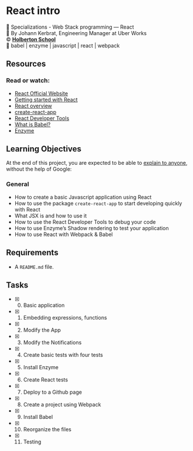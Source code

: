 # React intro
:open_file_folder: Specializations - Web Stack programming ― React  
:bust_in_silhouette: By Johann Kerbrat, Engineering Manager at Uber Works  
:copyright: **[Holberton School](https://www.holbertonschool.com/)**  
:bookmark: babel | enzyme | javascript | react | webpack

## Resources
### Read or watch:
* [React Official Website](https://reactjs.org/)
* [Getting started with React](https://www.taniarascia.com/getting-started-with-react/)
* [React overview](https://reactjs.org/docs/getting-started.html)
* [create-react-app](https://github.com/facebook/create-react-app)
* [React Developer Tools](https://chrome.google.com/webstore/detail/react-developer-tools/fmkadmapgofadopljbjfkapdkoienihi)
* [What is Babel?](https://babeljs.io/docs/en/)
* [Enzyme](https://enzymejs.github.io/enzyme/docs/api/shallow.html)

## Learning Objectives
At the end of this project, you are expected to be able to [explain to anyone](https://fs.blog/2012/04/feynman-technique/), without the help of Google:
### General
* How to create a basic Javascript application using React
* How to use the package ```create-react-app``` to start developing quickly with React
* What JSX is and how to use it
* How to use the React Developer Tools to debug your code
* How to use Enzyme’s Shadow rendering to test your application
* How to use React with Webpack & Babel

## Requirements
* A ```README.md``` file.

## Tasks
* [x] 0. Basic application
* [x] 1. Embedding expressions, functions
* [x] 2. Modify the App
* [x] 3. Modify the Notifications
* [x] 4. Create basic tests with four tests
* [x] 5. Install Enzyme
* [x] 6. Create React tests
* [x] 7. Deploy to a Github page
* [x] 8. Create a project using Webpack
* [x] 9. Install Babel
* [x] 10. Reorganize the files
* [x] 11. Testing

